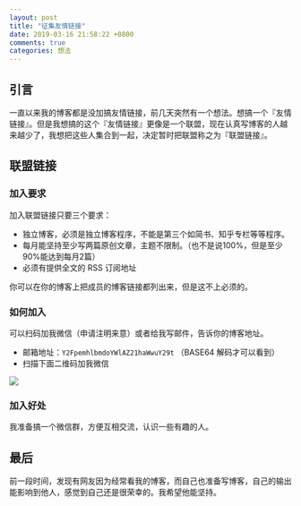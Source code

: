 ```yaml
---
layout: post
title: "征集友情链接"
date: 2019-03-16 21:58:22 +0800
comments: true
categories: 想法
---
```


## 引言

一直以来我的博客都是没加搞友情链接，前几天突然有一个想法。想搞一个『友情链接』。但是我想搞的这个『友情链接』更像是一个联盟，现在认真写博客的人越来越少了，我想把这些人集合到一起，决定暂时把联盟称之为『联盟链接』。

<!--more-->

## 联盟链接

### 加入要求

加入联盟链接只要三个要求：

- 独立博客，必须是独立博客程序，不能是第三个如简书、知乎专栏等等程序。
- 每月能坚持至少写两篇原创文章，主题不限制。（也不是说100%，但是至少90%能达到每月2篇）
- 必须有提供全文的 RSS 订阅地址

你可以在你的博客上把成员的博客链接都列出来，但是这不上必须的。

### 如何加入

可以扫码加我微信（申请注明来意）或者给我写邮件，告诉你的博客地址。

- 邮箱地址：`Y2FpemhlbmdoYWlAZ21haWwuY29t` （BASE64 解码才可以看到）
- 扫描下面二维码加我微信

![](https://ws1.sinaimg.cn/mw690/4cc5f9b3ly1g14kz49uojj20to0ts14v.jpg)

### 加入好处

我准备搞一个微信群，方便互相交流，认识一些有趣的人。

## 最后

前一段时间，发现有网友因为经常看我的博客，而自己也准备写博客，自己的输出能影响到他人，感觉到自己还是很荣幸的。我希望他能坚持。

